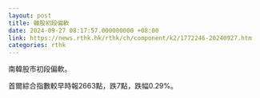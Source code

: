 ```yaml
---
layout: post
title: 韓股初段偏軟
date: 2024-09-27 08:17:57.000000000 +08:00
link: https://news.rthk.hk/rthk/ch/component/k2/1772246-20240927.htm
categories: rthk
---
```


南韓股市初段偏軟。

首爾綜合指數較早時報2663點，跌7點，跌幅0.29%。
